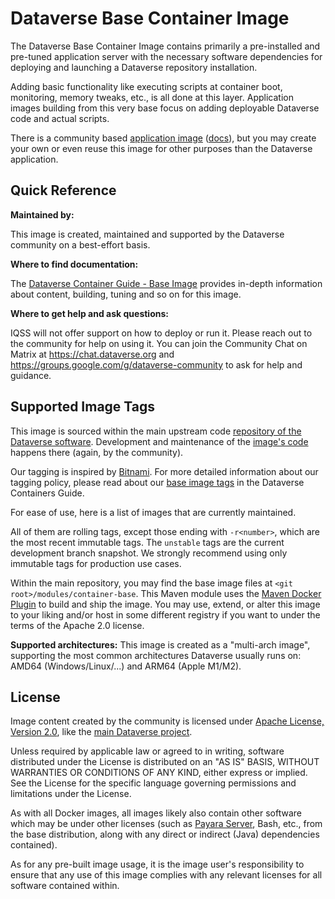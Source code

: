 # Dataverse Base Container Image

The Dataverse Base Container Image contains primarily a pre-installed and pre-tuned application server with the
necessary software dependencies for deploying and launching a Dataverse repository installation.

Adding basic functionality like executing scripts at container boot, monitoring, memory tweaks, etc., is all done
at this layer. Application images building from this very base focus on adding deployable Dataverse code and 
actual scripts.

There is a community based [application image](https://hub.docker.com/r/gdcc/dataverse) 
([docs](https://guides.dataverse.org/en/latest/container/app-image.html)), but you may create your own or even reuse
this image for other purposes than the Dataverse application.

## Quick Reference

**Maintained by:** 

This image is created, maintained and supported by the Dataverse community on a best-effort basis.

**Where to find documentation:**

The [Dataverse Container Guide - Base Image](https://guides.dataverse.org/en/latest/container/base-image.html)
provides in-depth information about content, building, tuning and so on for this image. 

**Where to get help and ask questions:**

IQSS will not offer support on how to deploy or run it. Please reach out to the community for help on using it.
You can join the Community Chat on Matrix at https://chat.dataverse.org and https://groups.google.com/g/dataverse-community
to ask for help and guidance.

## Supported Image Tags

This image is sourced within the main upstream code [repository of the Dataverse software](https://github.com/IQSS/dataverse).
Development and maintenance of the [image's code](https://github.com/IQSS/dataverse/tree/develop/modules/container-base) happens there (again, by the community).

Our tagging is inspired by [Bitnami](https://docs.vmware.com/en/VMware-Tanzu-Application-Catalog/services/tutorials/GUID-understand-rolling-tags-containers-index.html).
For more detailed information about our tagging policy, please read about our [base image tags](https://guides.dataverse.org/en/latest/container/base-image.html#supported-image-tags) in the Dataverse Containers Guide.

For ease of use, here is a list of images that are currently maintained.

<!-- TAG BLOCK HERE -->

All of them are rolling tags, except those ending with `-r<number>`, which are the most recent immutable tags.
The `unstable` tags are the current development branch snapshot.
We strongly recommend using only immutable tags for production use cases.

Within the main repository, you may find the base image files at `<git root>/modules/container-base`.
This Maven module uses the [Maven Docker Plugin](https://dmp.fabric8.io) to build and ship the image.
You may use, extend, or alter this image to your liking and/or host in some different registry if you want to under the terms of the Apache 2.0 license.

**Supported architectures:** This image is created as a "multi-arch image", supporting the most common architectures 
Dataverse usually runs on: AMD64 (Windows/Linux/...) and ARM64 (Apple M1/M2).

## License

Image content created by the community is licensed under [Apache License, Version 2.0](https://www.apache.org/licenses/LICENSE-2.0), 
like the [main Dataverse project](https://github.com/IQSS/dataverse/blob/develop/LICENSE.md).

Unless required by applicable law or agreed to in writing, software distributed under the License is distributed on an
"AS IS" BASIS, WITHOUT WARRANTIES OR CONDITIONS OF ANY KIND, either express or implied. 
See the License for the specific language governing permissions and limitations under the License.

As with all Docker images, all images likely also contain other software which may be under other licenses (such as 
[Payara Server](https://github.com/payara/Payara/blob/master/LICENSE.txt), Bash, etc., from the base
distribution, along with any direct or indirect (Java) dependencies contained).

As for any pre-built image usage, it is the image user's responsibility to ensure that any use of this image complies
with any relevant licenses for all software contained within.
